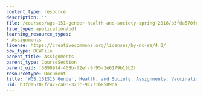 ```yaml
---
content_type: resource
description: ''
file: /courses/wgs-151-gender-health-and-society-spring-2016/b3fda570fc47ca03323c9c771b8589da_MITWGS_151S16_Vaccinations.pdf
file_type: application/pdf
learning_resource_types:
- Assignments
license: https://creativecommons.org/licenses/by-nc-sa/4.0/
ocw_type: OCWFile
parent_title: Assignments
parent_type: CourseSection
parent_uid: f58909f4-458b-f2ef-9f95-3e6179b19b2f
resourcetype: Document
title: 'WGS.151S15 Gender, Health, and Society: Assignments: Vaccinations'
uid: b3fda570-fc47-ca03-323c-9c771b8589da
---
```

